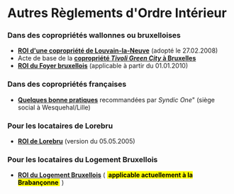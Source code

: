 # Autres Règlements d'Ordre Intérieur

### Dans des copropriétés wallonnes ou bruxelloises

* [**ROI d'une copropriété de Louvain-la-Neuve**](ROI_LLN.pdf) (adopté le 27.02.2008)
* Acte de base de la [**copropriété *Tivoli Green City* à Bruxelles**](Tivoli_Green_City_1020Bxl.pdf)
* [**ROI du Foyer bruxellois**](ROI_Foyer_bxl_2010.pdf) (applicable à partir du 01.01.2010)

### Dans des copropriétés françaises

* [**Quelques bonne pratiques**](https://www.evernote.com/shard/s122/sh/4ccb85a6-b820-4148-be43-e1a0a6867fff/f1fcfeace8e6cb783dd2de4e13dd0ec9) recommandées par *Syndic One*" (siège social à Wesquehal/Lille)

### Pour les locataires de Lorebru

* [**ROI de Lorebru**](ROI_Lorebru_2005.pdf) (version du 05.05.2005)

### Pour les locataires du Logement Bruxellois

* [**ROI du Logement Bruxellois**](ROI_Logement_Bxl_2016.pdf) (&nbsp;<mark><b>&nbsp;applicable actuellement à la Brabançonne&nbsp;</b></mark>&nbsp;)
